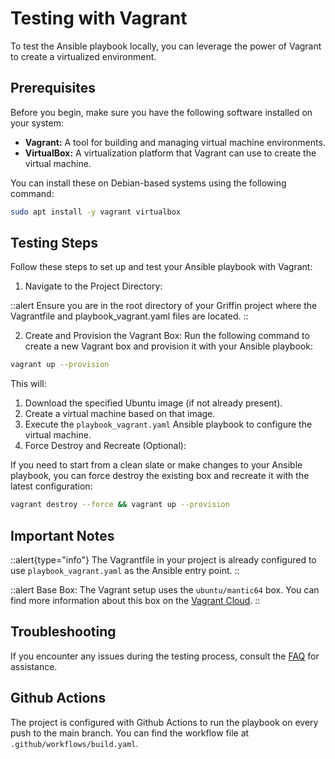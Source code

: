 # Testing with Vagrant

To test the Ansible playbook locally, you can leverage the power of Vagrant to create a virtualized environment.

## Prerequisites

Before you begin, make sure you have the following software installed on your system:

- **Vagrant:** A tool for building and managing virtual machine environments.
- **VirtualBox:** A virtualization platform that Vagrant can use to create the virtual machine.

You can install these on Debian-based systems using the following command:

```bash
sudo apt install -y vagrant virtualbox
```

## Testing Steps

Follow these steps to set up and test your Ansible playbook with Vagrant:

1. Navigate to the Project Directory:

::alert
Ensure you are in the root directory of your Griffin project where the Vagrantfile and playbook_vagrant.yaml files are located.
::

2. Create and Provision the Vagrant Box:
   Run the following command to create a new Vagrant box and provision it with your Ansible playbook:

```bash
vagrant up --provision
```

This will:

1. Download the specified Ubuntu image (if not already present).
2. Create a virtual machine based on that image.
3. Execute the `playbook_vagrant.yaml` Ansible playbook to configure the virtual machine.
4. Force Destroy and Recreate (Optional):

If you need to start from a clean slate or make changes to your Ansible playbook, you can force destroy the existing box and recreate it with the latest configuration:

```bash
vagrant destroy --force && vagrant up --provision
```

## Important Notes

::alert{type="info"}
The Vagrantfile in your project is already configured to use `playbook_vagrant.yaml` as the Ansible entry point.
::

::alert
Base Box: The Vagrant setup uses the `ubuntu/mantic64` box. You can find more information about this box on the [Vagrant Cloud](https://app.vagrantup.com/session).
::

## Troubleshooting

If you encounter any issues during the testing process, consult the [FAQ](faq) for assistance.


## Github Actions

The project is configured with Github Actions to run the playbook on every push to the main branch. You can find the workflow file at `.github/workflows/build.yaml`.
